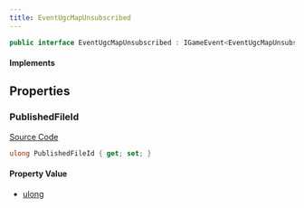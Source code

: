 ```yaml
---
title: EventUgcMapUnsubscribed
---
```


```csharp
public interface EventUgcMapUnsubscribed : IGameEvent<EventUgcMapUnsubscribed>
```

#### Implements

## Properties

### PublishedFileId

[Source Code](https://github.com/swiftly-solution/swiftlys2/blob/beta/managed/src/SwiftlyS2.Generated/GameEvents/Interfaces/EventUgcMapUnsubscribed.cs#L21)

```csharp
ulong PublishedFileId { get; set; }
```

#### Property Value

- [ulong](https://learn.microsoft.com/dotnet/api/system.uint64)

